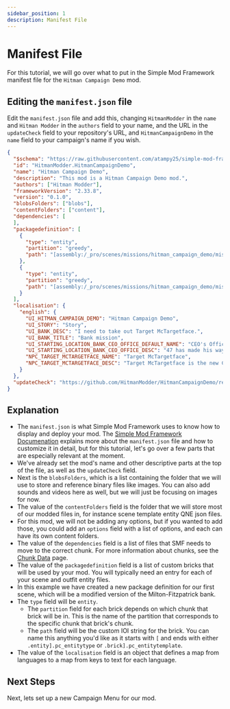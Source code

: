 ```yaml
---
sidebar_position: 1
description: Manifest File
---
```


# Manifest File

For this tutorial, we will go over what to put in the Simple Mod Framework manifest file for the `Hitman Campaign Demo` mod.

## Editing the `manifest.json` file
Edit the `manifest.json` file and add this, changing `HitmanModder` in the `name` and `Hitman Modder`
in the `authors` field to your name, and the URL in the `updateCheck` field to your repository's URL, and `HitmanCampaignDemo` in the `name` field to your campaign's name if you wish.  

```json
{
  "$schema": "https://raw.githubusercontent.com/atampy25/simple-mod-framework/main/Mod%20Manager/src/lib/manifest-schema.json",
  "id": "HitmanModder.HitmanCampaignDemo",
  "name": "Hitman Campaign Demo",
  "description": "This mod is a Hitman Campaign Demo mod.",
  "authors": ["Hitman Modder"],
  "frameworkVersion": "2.33.8",
  "version": "0.1.0",
  "blobsFolders": ["blobs"],
  "contentFolders": ["content"],
  "dependencies": [
  ],
  "packagedefinition": [
    {
      "type": "entity",
      "partition": "greedy",
      "path": "[assembly:/_pro/scenes/missions/hitman_campaign_demo/mission_bank/scene_bank.entity].entitytemplate"
    },
    {
      "type": "entity",
      "partition": "greedy",
      "path": "[assembly:/_pro/scenes/missions/hitman_campaign_demo/mission_bank/outfits_bank.brick].pc_entitytype"
    }
  ],
  "localisation": {
    "english": {
      "UI_HITMAN_CAMPAIGN_DEMO": "Hitman Campaign Demo",
      "UI_STORY": "Story",
      "UI_BANK_DESC": "I need to take out Target McTargetface.",
      "UI_BANK_TITLE": "Bank mission",
      "UI_STARTING_LOCATION_BANK_CEO_OFFICE_DEFAULT_NAME": "CEO's Office",
      "UI_STARTING_LOCATION_BANK_CEO_OFFICE_DESC": "47 has made his way to the CEO's office.",
      "NPC_TARGET_MCTARGETFACE_NAME": "Target McTargetface",
      "NPC_TARGET_MCTARGETFACE_DESC": "Target McTargetface is the new CEO of the Milton-Fitzpatrick Bank."
    }
  },
  "updateCheck": "https://github.com/HitmanModder/HitmanCampaignDemo/releases/latest/download/updates.json"
}
```


## Explanation
* The `manifest.json` is what Simple Mod Framework uses to know how to display and deploy your mod. The [Simple Mod Framework Documenation](https://github.com/atampy25/simple-mod-framework/blob/main/docs/Index.md) explains more about the `manifest.json` file and how to customize it in detail, but for this tutorial, let's go over a few parts that are especially relevant at the moment.
* We've already set the mod's name and other descriptive parts at the top of the file, as well as the `updateCheck` field.
* Next is the `blobsFolders`, which is a list containing the folder that we will use to store and reference binary files like images. You can also add sounds and videos here as well, but we will just be focusing on images for now.
* The value of the `contentFolders` field is the folder that we will store most of our modded files in, for instance scene template entity QNE json files.
* For this mod, we will not be adding any options, but if you wanted to add those, you could add an `options` field with a list of options, and each can have its own content folders.
* The value of the `dependencies` field is a list of files that SMF needs to move to the correct chunk. For more information about chunks, see the [Chunk Data](../../glacier2/chunkdata.md) page.
* The value of the `packagedefinition` field is a list of custom bricks that will be used by your mod. You will typically need an entry for each of your scene and outfit entity files.
* In this example we have created a new package definition for our first scene, which will be a modified version of the Milton-Fitzpatrick bank.
* The `type` field will be `entity`.
  * The `partition` field for each brick depends on which chunk that brick will be in. This is the name of the partition that corresponds to the specific chunk that brick's chunk.
  * The `path` field will be the custom IOI string for the brick. You can name this anything you'd like as it starts with `[` and ends with either `.entity].pc_entitytype` or `.brick].pc_entitytemplate`.  
* The value of the `localisation` field is an object that defines a map from languages to a map from keys to text for each language.


## Next Steps
Next, lets set up a new Campaign Menu for our mod.